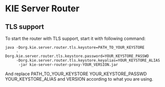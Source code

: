 KIE Server Router
==========================

## TLS support
To start the router with TLS support, start it with following command: 
```
java -Dorg.kie.server.router.tls.keystore=PATH_TO_YOUR_KEYSTORE 
     -Dorg.kie.server.router.tls.keystore.password=YOUR_KEYSTORE_PASSWD 
     -Dorg.kie.server.router.tls.keystore.keyalias=YOUR_KEYSTORE_ALIAS 
      -jar kie-server-router-proxy-YOUR_VERSION.jar
```
And replace PATH_TO_YOUR_KEYSTORE YOUR_KEYSTORE_PASSWD YOUR_KEYSTORE_ALIAS and VERSION according to 
what you are using.
